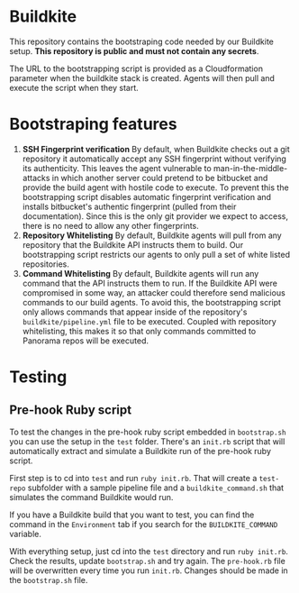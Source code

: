 # Buildkite
This repository contains the bootstraping code needed by our Buildkite setup.
**This repository is public and must not contain any secrets**.

The URL to the bootstrapping script is provided as a Cloudformation parameter
when the buildkite stack is created. Agents will then pull and execute the
script when they start.

# Bootstraping features

1. **SSH Fingerprint verification** By default, when Buildkite checks out a git
   repository it automatically accept any SSH fingerprint without verifying its
   authenticity. This leaves the agent vulnerable to man-in-the-middle-attacks
   in which another server could pretend to be bitbucket and provide the build
   agent with hostile code to execute. To prevent this the bootstrapping script
   disables automatic fingerprint verification and installs bitbucket's
   authentic fingerprint (pulled from their documentation). Since this is the
   only git provider we expect to access, there is no need to allow any other
   fingerprints.
2. **Repository Whitelisting** By default, Buildkite agents will pull from any
   repository that the Buildkite API instructs them to build. Our bootstrapping
   script restricts our agents to only pull a set of white listed repositories.
3. **Command Whitelisting** By default, Buildkite agents will run any command
   that the API instructs them to run. If the Buildkite API were compromised in
   some way, an attacker could therefore send malicious commands to our build
   agents. To avoid this, the bootstrapping script only allows commands that
   appear inside of the repository's ``buildkite/pipeline.yml`` file to be
   executed. Coupled with repository whitelisting, this makes it so that only
   commands committed to Panorama repos will be executed.

# Testing

## Pre-hook Ruby script

To test the changes in the pre-hook ruby script embedded in `bootstrap.sh` you
can use the setup in the `test` folder. There's an `init.rb` script that will
automatically extract and simulate a Buildkite run of the pre-hook ruby script.

First step is to cd into `test` and run `ruby init.rb`. That will create a
`test-repo` subfolder with a sample pipeline file and a `buildkite_command.sh`
that simulates the command Buildkite would run.

If you have a Buildkite build that you want to test, you can find the command in
the `Environment` tab if you search for the `BUILDKITE_COMMAND` variable.

With everything setup, just cd into the `test` directory and run `ruby init.rb`.
Check the results, update `bootstrap.sh` and try again. The `pre-hook.rb` file
will be overwritten every time you run `init.rb`. Changes should be made in the
`bootstrap.sh` file.

